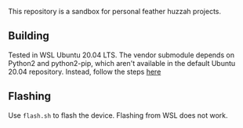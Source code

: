 This repository is a sandbox for personal feather huzzah projects.

## Building
Tested in WSL Ubuntu 20.04 LTS. The vendor submodule depends on Python2 and python2-pip, which
aren't available in the default Ubuntu 20.04 repository.  Instead, follow the steps
[here](https://linuxize.com/post/how-to-install-pip-on-ubuntu-18.04)

## Flashing
Use `flash.sh` to flash the device. Flashing from WSL does not work.
